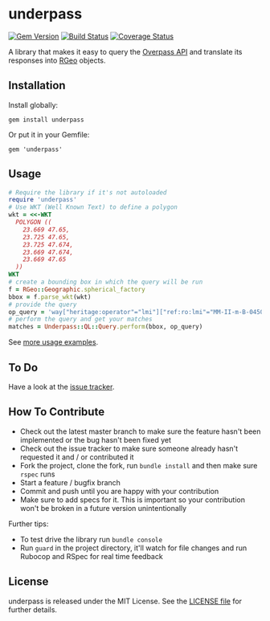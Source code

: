 # underpass

[![Gem Version](https://badge.fury.io/rb/underpass.svg)](https://badge.fury.io/rb/underpass)
[![Build Status](https://www.travis-ci.org/haiafara/underpass.svg?branch=master)](https://www.travis-ci.org/haiafara/underpass)
[![Coverage Status](https://coveralls.io/repos/github/haiafara/underpass/badge.svg?branch=master)](https://coveralls.io/github/haiafara/underpass?branch=master)

A library that makes it easy to query the [Overpass API](https://wiki.openstreetmap.org/wiki/Overpass_API) and translate its responses into [RGeo](https://github.com/rgeo/rgeo) objects.

## Installation

Install globally:

    gem install underpass

Or put it in your Gemfile:

    gem 'underpass'

## Usage

```ruby
# Require the library if it's not autoloaded
require 'underpass'
# Use WKT (Well Known Text) to define a polygon
wkt = <<-WKT
  POLYGON ((
    23.669 47.65,
    23.725 47.65,
    23.725 47.674,
    23.669 47.674,
    23.669 47.65
  ))
WKT
# create a bounding box in which the query will be run
f = RGeo::Geographic.spherical_factory
bbox = f.parse_wkt(wkt)
# provide the query
op_query = 'way["heritage:operator"="lmi"]["ref:ro:lmi"="MM-II-m-B-04508"];'
# perform the query and get your matches
matches = Underpass::QL::Query.perform(bbox, op_query)
```

See [more usage examples](usage-examples.md).

## To Do

Have a look at the [issue tracker](https://github.com/haiafara/underpass/issues).

## How To Contribute

* Check out the latest master branch to make sure the feature hasn't been implemented or the bug hasn't been fixed yet
* Check out the issue tracker to make sure someone already hasn't requested it and / or contributed it
* Fork the project, clone the fork, run `bundle install` and then make sure `rspec` runs
* Start a feature / bugfix branch
* Commit and push until you are happy with your contribution
* Make sure to add specs for it. This is important so your contribution won't be broken in a future version unintentionally

Further tips:

* To test drive the library run `bundle console`
* Run `guard` in the project directory, it'll watch for file changes and run Rubocop and RSpec for real time feedback

## License

underpass is released under the MIT License. See the [LICENSE file](LICENSE) for further details.
